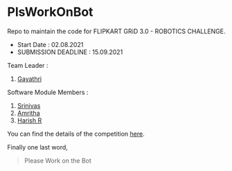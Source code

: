 # PlsWorkOnBot
Repo to maintain the code for FLIPKART GRiD 3.0 - ROBOTICS CHALLENGE.
- Start Date : 02.08.2021
- SUBMISSION DEADLINE : 15.09.2021

Team Leader :
1. [Gayathri]

Software Module Members :
1. [Srinivas]
2. [Amritha]
3. [Harish R]

You can find the details of the competition [here].

[here]: https://dare2compete.com/hackathon/flipkart-grid-30-robotics-challenge-flipkart-grid-30-flipkart-175210?lb=2IBbUeg#tab-detail
[Srinivas]: https://github.com/Srrrrini
[Harish R]: https://github.com/HR-1-1
[Gayathri]: https://github.com/Gayathriboddu2001
[Amritha]: https://github.com/amritha3212
Finally one last word,
> Please Work on the Bot
